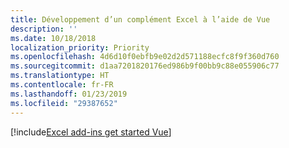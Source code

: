 ```yaml
---
title: Développement d’un complément Excel à l’aide de Vue
description: ''
ms.date: 10/18/2018
localization_priority: Priority
ms.openlocfilehash: 4d6d10f0ebfb9e02d2d571188ecfc8f9f360d760
ms.sourcegitcommit: d1aa7201820176ed986b9f00bb9c88e055906c77
ms.translationtype: HT
ms.contentlocale: fr-FR
ms.lasthandoff: 01/23/2019
ms.locfileid: "29387652"
---
```

[!include[Excel add-ins get started Vue](../includes/file-get-started-excel-vue.md)]

